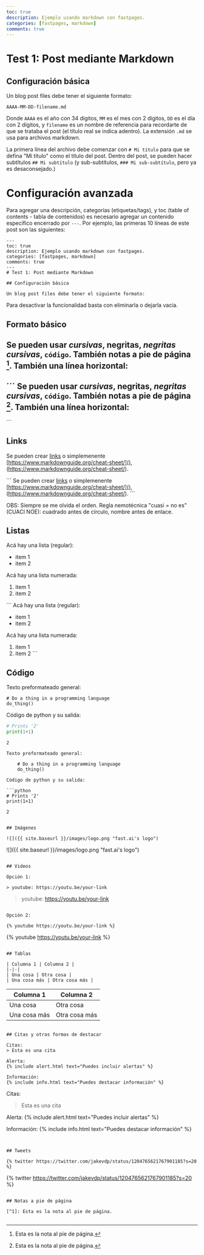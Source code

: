 ```yaml
---
toc: true
description: Ejemplo usando markdown con fastpages.
categories: [fastpages, markdown]
comments: true
---
```

# Test 1: Post mediante Markdown

## Configuración básica

Un blog post files debe tener el siguiente formato:

`AAAA-MM-DD-filename.md`

Donde `AAAA` es el año con 34 dígitos, `MM` es el mes con 2 dígitos, `DD` es el día con 2 dígitos, y `filename` es un nombre de referencia para recordarte de que se trataba el post (el título real se indica adentro). La extensión `.md` se usa para archivos markdown.

La primera línea del archivo debe comenzar con `# Mi título` para que se defina "Mi título" como el título del post. Dentro del post, se pueden hacer subtítulos `## Mi subtítulo` (y sub-subtítulos, `### Mi sub-subtítulo`, pero ya es desaconsejado.)

# Configuración avanzada

Para agregar una descripción, categorías (etiquetas/tags), y toc (table of contents - tabla de contenidos) es necesario agregar un contenido específico encerrado por `---`. Por ejemplo, las primeras 10 líneas de este post son las siguientes:

```
---
toc: true
description: Ejemplo usando markdown con fastpages.
categories: [fastpages, markdown]
comments: true
---
# Test 1: Post mediante Markdown

## Configuración básica

Un blog post files debe tener el siguiente formato:

```

Para desactivar la funcionalidad basta con eliminarla o dejarla vacía.

## Formato básico

Se pueden usar *cursivas*, **negritas**, ***negritas cursivas***, `código`. También notas a pie de página [^1]. También una línea horizontal:
---

´´´
Se pueden usar *cursivas*, **negritas**, ***negritas cursivas***, `código`. También notas a pie de página [^1]. También una línea horizontal:
---
´´´

## Links

Se pueden crear [links](https://www.markdownguide.org/cheat-sheet/) o simplemenente [https://www.markdownguide.org/cheat-sheet/](), (https://www.markdownguide.org/cheat-sheet/).

´´´
Se pueden crear [links](https://www.markdownguide.org/cheat-sheet/) o simplemenente [https://www.markdownguide.org/cheat-sheet/](), (https://www.markdownguide.org/cheat-sheet/).
´´´

OBS: Siempre se me olvida el orden. Regla nemotécnica "cuasi = no es" (CUACI NOE): cuadrado antes de círculo, nombre antes de enlace.

## Listas

Acá hay una lista (regular):

* item 1
* item 2

Acá hay una lista numerada:

1. item 1
1. item 2

´´´
Acá hay una lista (regular):

* item 1
* item 2

Acá hay una lista numerada:

1. item 1
1. item 2
´´´

## Código

Texto preformateado general:

    # Do a thing in a programming language
    do_thing()

Código de python y su salida:

```python
# Prints '2'
print(1+1)
```

    2

```
Texto preformateado general:

    # Do a thing in a programming language
    do_thing()

Código de python y su salida:

```python
# Prints '2'
print(1+1)
```

    2
```

## Imágenes

![]({{ site.baseurl }}/images/logo.png "fast.ai's logo")

```
![]({{ site.baseurl }}/images/logo.png "fast.ai's logo")
```

## Videos

Opción 1:

> youtube: https://youtu.be/your-link

```
> youtube: https://youtu.be/your-link
```

Opción 2:

{% youtube https://youtu.be/your-link %}

```
{% youtube https://youtu.be/your-link %}
```

## Tablas

| Columna 1 | Columna 2 |
|-|-|
| Una cosa | Otra cosa |
| Una cosa más | Otra cosa más |

```
| Columna 1 | Columna 2 |
|-|-|
| Una cosa | Otra cosa |
| Una cosa más | Otra cosa más |
```

## Citas y otras formas de destacar

Citas:
> Esta es una cita

Alerta:
{% include alert.html text="Puedes incluir alertas" %}

Información:
{% include info.html text="Puedes destacar información" %}

```
Citas:
> Esta es una cita

Alerta:
{% include alert.html text="Puedes incluir alertas" %}

Información:
{% include info.html text="Puedes destacar información" %}
```


## Tweets

{% twitter https://twitter.com/jakevdp/status/1204765621767901185?s=20 %}

```
{% twitter https://twitter.com/jakevdp/status/1204765621767901185?s=20 %}
```

## Notas a pie de página

[^1]: Esta es la nota al pie de página.

```
[^1]: Esta es la nota al pie de página.
```
